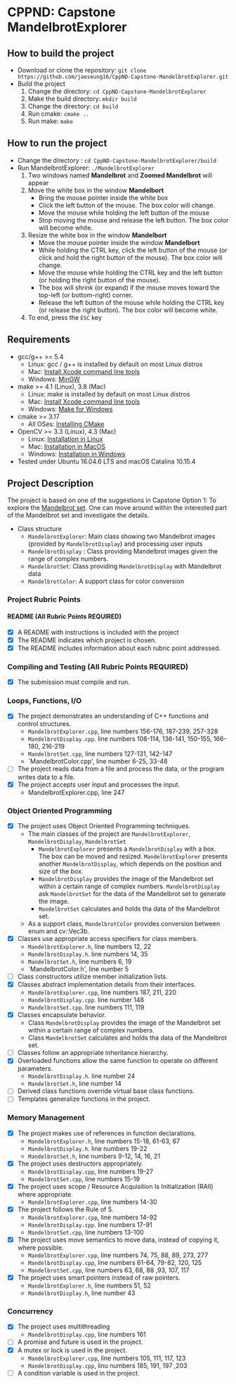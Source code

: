 # CPPND: Capstone MandelbrotExplorer

## How to build the project

- Download or clone the repository: `git clone https://github.com/jaeseung16/CppND-Capstone-MandelbrotExplorer.git`
- Build the project
  1. Change the directory: `cd CppND-Capstone-MandelbrotExplorer`
  2. Make the build directory: `mkdir build`
  3. Change the directory: `cd build`
  4. Run cmake: `cmake ..`
  5. Run make: `make`

## How to run the project

- Change the directory : `cd CppND-Capstone-MandelbrotExplorer/build`
- Run MandelbrotExplorer: `./MandelbrotExplorer`
  1. Two windows named **Mandelbrot** and **Zoomed Mandelbrot** will appear
  2. Move the white box in the window **Mandelbort**
     - Bring the mouse pointer inside the white box
     - Click the left button of the mouse. The box color will change.
     - Move the mouse while holding the left button of the mouse
     - Stop moving the mouse and release the left button. The box color will become white.
  3. Resize the white box in the window **Mandelbort**
     - Move the mouse pointer inside the window **Mandelbort**
     - While holding the CTRL key, click the left button of the mouse (or click and hold the right button of the mouse). The box color will change.
     - Move the mouse while holding the CTRL key and the left button (or holding the right button of the mouse).
     - The box will shrink (or expand) if the mouse moves toward the top-left (or bottom-right) corner.
     - Release the left button of the mouse while holding the CTRL key (or release the right button). The box color will become white.
  4. To end, press the `ESC` key

## Requirements

- gcc/g++ >= 5.4
  - Linux: gcc / g++ is installed by default on most Linux distros
  - Mac: [Install Xcode command line tools](https://developer.apple.com/xcode/resources/)
  - Windows: [MinGW](http://www.mingw.org/)
- make >= 4.1 (Linux), 3.8 (Mac)
  - Linux: make is installed by default on most Linux distros
  - Mac: [Install Xcode command line tools](https://developer.apple.com/xcode/resources/)
  - Windows: [Make for Windows](http://gnuwin32.sourceforge.net/packages/make.htm)
- cmake >= 3.17
  - All OSes: [Installing CMake](https://cmake.org/install/)
- OpenCV >= 3.3 (Linux), 4.3 (Mac)
  - Linux: [Installation in Linux](https://docs.opencv.org/master/d7/d9f/tutorial_linux_install.html)
  - Mac: [Installation in MacOS](https://docs.opencv.org/master/d0/db2/tutorial_macos_install.html)
  - Windows: [Installation in Windows](https://docs.opencv.org/master/d3/d52/tutorial_windows_install.html)
- Tested under Ubuntu 16.04.6 LTS and macOS Catalina 10.15.4

## Project Description

The project is based on one of the suggestions in Capstone Option 1: To explore the [Mandelbrot set](https://en.wikipedia.org/wiki/Mandelbrot_set). One can move around within the interested part of the Mandelbrot set and investigate the details.

- Class structure
  - `MandelbrotExplorer`: Main class showing two Mandelbrot images (provided by `MandelbrotDisplay`) and processing user inputs
  - `MandelbrotDisplay` : Class providing Mandelbrot images given the range of complex numbers.
  - `MandelbrotSet`: Class providing `MandelbrotDisplay` with Mandelbrot data
  - `MandelbrotColor`: A support class for color conversion

### Project Rubric Points

#### README (All Rubric Points REQUIRED)

- [x] A README with instructions is included with the project
- [x] The README indicates which project is chosen.
- [x] The README includes information about each rubric point addressed.

### Compiling and Testing (All Rubric Points REQUIRED)

- [x] The submission must compile and run.

### Loops, Functions, I/O

- [x] The project demonstrates an understanding of C++ functions and control structures.
  - `MandelbrotExplorer.cpp`, line numbers 156-176, 187-239, 257-328
  - `MandelbrotDisplay.cpp`. line numbers 108-114, 136-141, 150-155, 166-180, 216-219
  - `MandelbrotSet.cpp`, line numbers 127-131, 142-147
  - `MandelbrotColor.cpp', line number 6-25, 33-48
- [ ] The project reads data from a file and process the data, or the program writes data to a file.
- [x] The project accepts user input and processes the input.
  - MandelbrotExplorer.cpp, line 247

### Object Oriented Programming

- [x] The project uses Object Oriented Programming techniques.
  - The main classes of the project are `MandelbrotExplorer`, `MandelbrotDisplay`, `MandelbrotSet`
    - `MandelbrotExplorer` presents a `MandelbrotDisplay` with a box. The box can be moved and resized. `MandelbrotExplorer` presents another `MandelbrotDisplay`, which depends on the position and size of the box.
    - `MandelbrotDisplay` provides the image of the Mandelbrot set within a certain range of complex numbers. `MandelbrotDisplay` ask `MandelbrotSet` for the data of the Mandelbrot set to generate the image.
    - `MandelbrotSet` calculates and holds tha data of the Mandelbrot set.
  - As a support class, `MandelbrotColor` provides conversion between enum and cv::Vec3b.
- [x] Classes use appropriate access specifiers for class members.
  - `MandelbrotExplorer.h`, line numbers 12, 22
  - `MandelbrotDisplay.h`. line numbers 14, 35
  - `MandelbrotSet.h`, line numbers 6, 19
  - `MandelbrotColor.h', line number 5
- [ ] Class constructors utilize member initialization lists.
- [x] Classes abstract implementation details from their interfaces.
   - `MandelbrotExplorer.cpp`, line numbers 187, 211, 220
   - `MandelbrotDisplay.cpp`. line number 148
   - `MandelbrotSet.cpp`. line numbers 111, 119
- [x] Classes encapsulate behavior.
  - Class `MandelbrotDisplay` provides the image of the Mandelbrot set within a certain range of complex numbers.
  - Class `MandelbrotSet` calculates and holds tha data of the Mandelbrot set.
- [ ] Classes follow an appropriate inheritance hierarchy.
- [x] Overloaded functions allow the same function to operate on different parameters.
  - `MandelbrotDisplay.h`. line number 24
  - `MandelbrotSet.h`, line number 14
- [ ] Derived class functions override virtual base class functions.
- [ ] Templates generalize functions in the project.

### Memory Management

- [x] The project makes use of references in function declarations.
  - `MandelbrotExplorer.h`, line numbers 15-18, 61-63, 67
  - `MandelbrotDisplay.h`. line numbers 19-22
  - `MandelbrotSet.h`, line numbers 9-12, 14, 16, 21
- [x] The project uses destructors appropriately.
  - `MandelbrotDisplay.cpp`, line numbers 19-27
  - `MandelbrotSet.cpp`, line numbers 15-19
- [x] The project uses scope / Resource Acquisition Is Initialization (RAII) where appropriate.
  - `MandelbrotExplorer.cpp`, line numbers 14-30
- [x] The project follows the Rule of 5.
  - `MandelbrotExplorer.cpp`, line numbers 14-92
  - `MandelbrotDisplay.cpp`. line numbers 17-91
  - `MandelbrotSet.cpp`, line numbers 13-100
- [x] The project uses move semantics to move data, instead of copying it, where possible.
  - `MandelbrotExplorer.cpp`, line numbers 74, 75, 88, 89, 273, 277
  - `MandelbrotDisplay.cpp`, line numbers 61-64, 79-82, 120, 125
  - `MandelbrotSet.cpp`, line numbers 63, 68, 88 ,93, 107, 117
- [x] The project uses smart pointers instead of raw pointers.
  - `MandelbrotExplorer.h`, line numbers 51, 52
  - `MandelbrotDisplay.h`, line number 43

### Concurrency

- [x] The project uses multithreading
  - `MandelbrotDisplay.cpp`, line numbers 161
- [ ] A promise and future is used in the project.
- [x] A mutex or lock is used in the project.
  - `MandelbrotExplorer.cpp`, line numbers 105, 111, 117, 123
  - `MandelbrotDisplay.cpp`, linu numbers 185, 191, 197 ,203
- [ ] A condition variable is used in the project.
